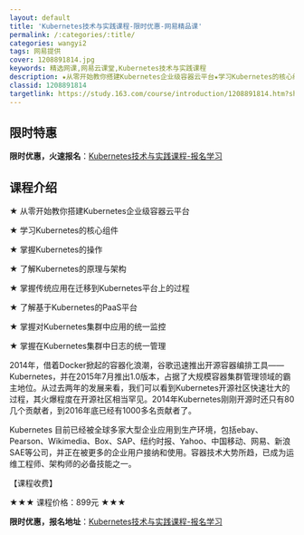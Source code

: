 ```yaml
---
layout: default
title: 'Kubernetes技术与实践课程-限时优惠-网易精品课'
permalink: /:categories/:title/
categories: wangyi2
tags: 网易提供
cover: 1208891814.jpg
keywords: 精选网课,网易云课堂,Kubernetes技术与实践课程
description: ★从零开始教你搭建Kubernetes企业级容器云平台★学习Kubernetes的核心组件★掌握Kubernetes的操
classid: 1208891814
targetlink: https://study.163.com/course/introduction/1208891814.htm?share=1&shareId=1025206652&utm_campaign=share&utm_medium=iphoneShare&utm_source=&utm_u=1025206652
---
```


## 限时特惠

**限时优惠，火速报名**：[Kubernetes技术与实践课程-报名学习](https://study.163.com/course/introduction/1208891814.htm?share=1&shareId=1025206652&utm_campaign=share&utm_medium=iphoneShare&utm_source=&utm_u=1025206652)

## 课程介绍

★ 从零开始教你搭建Kubernetes企业级容器云平台

★ 学习Kubernetes的核心组件

★ 掌握Kubernetes的操作

★ 了解Kubernetes的原理与架构

★ 掌握传统应用在迁移到Kubernetes平台上的过程

★ 了解基于Kubernetes的PaaS平台

★ 掌握对Kubernetes集群中应用的统一监控

★ 掌握在Kubernetes集群中日志的统一管理



2014年，借着Docker掀起的容器化浪潮，谷歌迅速推出开源容器编排工具——Kubernetes，并在2015年7月推出1.0版本，占据了大规模容器集群管理领域的霸主地位。从过去两年的发展来看，我们可以看到Kubernetes开源社区快速壮大的过程，其火爆程度在开源社区相当罕见。2014年Kubernetes刚刚开源时还只有80几个贡献者，到2016年底已经有1000多名贡献者了。

Kubernetes 目前已经被全球多家大型企业应用到生产环境，包括ebay、Pearson、Wikimedia、Box、SAP、纽约时报、Yahoo、中国移动、网易、新浪SAE等公司，并正在被更多的企业用户接纳和使用。容器技术大势所趋，已成为运维工程师、架构师的必备技能之一。



【课程收费】

★★★  课程价格：899元  ★★★

**限时优惠，报名地址**：[Kubernetes技术与实践课程-报名学习](https://study.163.com/course/introduction/1208891814.htm?share=1&shareId=1025206652&utm_campaign=share&utm_medium=iphoneShare&utm_source=&utm_u=1025206652)


